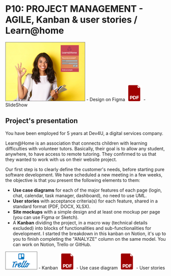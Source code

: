 # P10: PROJECT MANAGEMENT - AGILE, Kanban & user stories / Learn@home

[![Use case diagram](./hp.png)](https://www.figma.com/file/06oL44BJOvBtozlZE8NGAU/Learn%40Home---Maquettes?node-id=0%3A1) - Design on Figma
[![Project's presentation SlideShow](./pdf.png)](./Slide_P10.pdf) - SlideShow

## Project's presentation

You have been employed for 5 years at Dev4U, a digital services company.

Learn@Home is an association that connects children with learning difficulties with volunteer tutors. Basically, their goal is to allow any student, anywhere, to have access to remote tutoring. They confirmed to us that they wanted to work with us on their website project.

Our first step is to clearly define the customer's needs, before starting pure software development. We have scheduled a new meeting in a few weeks, the objective is that you present the following elements to them:

* **Use case diagrams** for each of the major features of each page (login, chat, calendar, task manager, dashboard), no need to use UML.
* **User stories** with acceptance criteria(s) for each feature, shared in a standard format (PDF, DOCX, XLSX).
* **Site mockups** with a simple design and at least one mockup per page (you can use Figma or Sketch).
* A **Kanban** dividing the project, in a macro way (technical details excluded) into blocks of functionalities and sub-functionalities for development. I started the breakdown in this kanban on Notion, it's up to you to finish completing the "ANALYZE" column on the same model. You can work on Notion, Trello or GitHub.


[![Use case diagram](./trello.png)](https://trello.com/b/rv6OOGiW/p10kanbanlearnhome) - Kanban
[![Use case diagram](./pdf.png)](./Ranque_Thomas_1_diagramme_cas_usage_032022.pdf) - Use case diagram
[![Use case diagram](./pdf.png)](./Ranque_Thomas_2_user_stories_032022.pdf) - User stories
